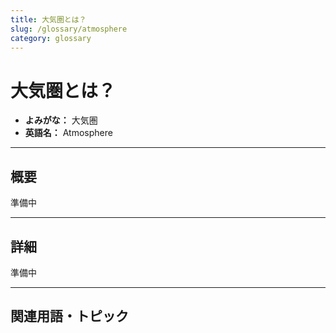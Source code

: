 ```yaml
---
title: 大気圏とは？
slug: /glossary/atmosphere
category: glossary
---
```


# 大気圏とは？

- **よみがな：** 大気圏  
- **英語名：** Atmosphere  

---

## 概要

準備中

---

## 詳細

準備中

---

## 関連用語・トピック

